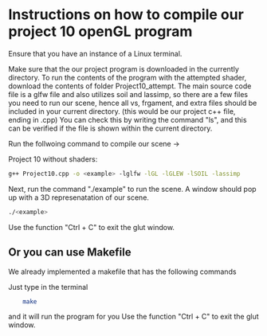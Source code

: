 # Instructions on how to compile our project 10 openGL program

Ensure that you have an instance of a Linux terminal.

Make sure that the our project program is downloaded in the currently directory. To run the contents of the program with the attempted shader, download the contents of folder Project10_attempt. The main source code file is a glfw file and also utilizes soil and lassimp, so there are a few files you need to run our scene, hence all vs, frgament, and extra files should be included in your current directory. (this would be our project c++ file, ending in .cpp) You can check this by writing the command "ls", and this can be verified if the file is shown within the current directory.

Run the follwoing command to compile our scene -> 

Project 10 without shaders:
```bash
g++ Project10.cpp -o <example> -lglfw -lGL -lGLEW -lSOIL -lassimp
````

Next, run the command "./example" to run the scene. A window should pop up with a 3D represenatation of our scene. 
```bash
./<example>
```
Use the function "Ctrl + C" to exit the glut window. 

## Or you can use Makefile
We already implemented a makefile that has the following commands

Just type in the terminal 
```bash
    make 
```
 
and it will run the program for you 
Use the function "Ctrl + C" to exit the glut window. 
